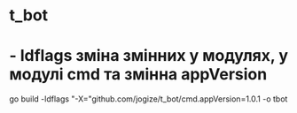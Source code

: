 # t_bot

# - ldflags зміна змінних у модулях, у модулі cmd та змінна appVersion
go build -ldflags "-X="github.com/jogize/t_bot/cmd.appVersion=1.0.1 -o tbot

